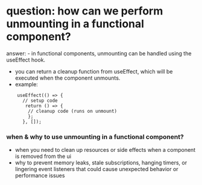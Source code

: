 # question: how can we perform unmounting in a functional component?

answer: - in functional components, unmounting can be handled using the useEffect hook.

- you can return a cleanup function from useEffect, which will be executed when the component unmounts.
- example:

```code
    useEffect(() => {
      // setup code
       return () => {
        // cleanup code (runs on unmount)
        };
      }, []);
```

### when & why to use unmounting in a functional component?

- when you need to clean up resources or side effects when a component is removed from the ui
- why to prevent memory leaks, stale subscriptions, hanging timers, or lingering event listeners that could cause unexpected behavior or performance issues
